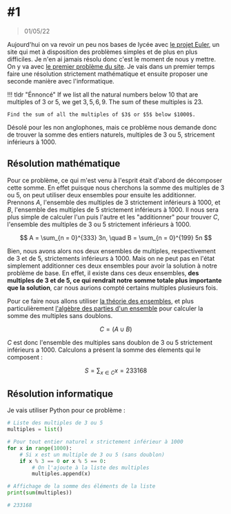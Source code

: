 # #1

> 01/05/22

Aujourd'hui on va revoir un peu nos bases de lycée avec [le projet Euler](https://projecteuler.net/archives), un site qui met à disposition des problèmes simples et de plus en plus difficiles. Je n'en ai jamais résolu donc c'est le moment de nous y mettre. On y va avec [le premier problème du site](https://projecteuler.net/problem=1). Je vais dans un premier temps faire une résolution strictement mathématique et ensuite proposer une seconde manière avec l'informatique.

!!! tldr "Énnoncé"
    If we list all the natural numbers below $10$ that are multiples of $3$ or $5$, we get $3, 5, 6, 9$. The sum of these multiples is $23$.

    Find the sum of all the multiples of $3$ or $5$ below $1000$.

Désolé pour les non anglophones, mais ce problème nous demande donc de trouver la somme des entiers naturels, multiples de $3$ ou $5$, stricement inférieurs à $1000$.

## Résolution mathématique

Pour ce problème, ce qui m'est venu à l'esprit était d'abord de décomposer cette somme. En effet puisque nous cherchons la somme des multiples de $3$ ou $5$, on peut utiliser deux ensembles pour ensuite les additionner. Prennons $A$, l'ensemble des multiples de $3$ strictement inférieurs à $1000$, et $B$, l'ensemble des multiples de $5$ strictement inférieurs à $1000$. Il nous sera plus simple de calculer l'un puis l'autre et les "additionner" pour trouver $C$, l'ensemble des multiples de $3$ ou $5$ strictement inférieurs à $1000$.

$$
A = \sum_{n = 0}^{333} 3n, \quad B = \sum_{n = 0}^{199} 5n
$$

Bien, nous avons alors nos deux ensembles de multiples, respectivement de $3$ et de $5$, strictements inférieurs à $1000$. Mais on ne peut pas en l'état simplement additionner ces deux ensembles pour avoir la solution à notre problème de base. En effet, il existe dans ces deux ensembles, **des multiples de $3$ et de $5$, ce qui rendrait notre somme totale plus importante que la solution**, car nous aurions compté certains multiples plusieurs fois.

Pour ce faire nous allons utiliser [la théorie des ensembles](https://fr.wikipedia.org/wiki/Th%C3%A9orie_des_ensembles), et plus particulièrement [l'algèbre des parties d'un ensemble](https://fr.wikipedia.org/wiki/Alg%C3%A8bre_des_parties_d%27un_ensemble) pour calculer la somme des multiples sans doublons.

$$
C = \left( A \cup B \right)
$$

$C$ est donc l'ensemble des multiples sans doublon de $3$ ou $5$ strictement inférieurs a $1000$. Calculons a présent la somme des élements qui le composent :

$$
S = \sum_{x \in C} x = 233168
$$

## Résolution informatique

Je vais utiliser Python pour ce problème :

```python
# Liste des multiples de 3 ou 5
multiples = list()

# Pour tout entier naturel x strictement inférieur à 1000
for x in range(1000):
    # Si x est un multiple de 3 ou 5 (sans doublon)
    if x % 3 == 0 or x % 5 == 0:
        # On l'ajoute à la liste des multiples
        multiples.append(x)

# Affichage de la somme des éléments de la liste
print(sum(multiples))

# 233168
```
